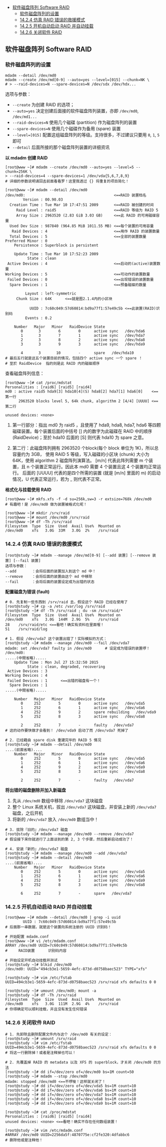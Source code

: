 <!-- TOC -->

- [软件磁盘阵列 Software RAID](#软件磁盘阵列-software-raid)
    - [软件磁盘阵列的设置](#软件磁盘阵列的设置)
    - [14.2.4 仿真 RAID 错误的救援模式](#1424-仿真-raid-错误的救援模式)
    - [14.2.5 开机自动启动 RAID 并自动挂载](#1425-开机自动启动-raid-并自动挂载)
    - [14.2.6 关闭软件 RAID](#1426-关闭软件-raid)

<!-- /TOC -->

## 软件磁盘阵列 Software RAID

### 软件磁盘阵列的设置

```shell
mdadm --detail /dev/md0
mdadm --create /dev/md[0-9] --auto=yes --level=[015] --chunk=NK \
# > --raid-devices=N --spare-devices=N /dev/sdx /dev/hdx...
```

选项与参数：

- `--create` 为创建 RAID 的选项；
- `--auto=yes` 决定创建后面接的软件磁盘阵列装置，亦即 `/dev/md0`, `/dev/md1...`
- `--raid-devices=N` 使用几个磁碟 (partition) 作为磁盘阵列的装置
- `--spare-devices=N` 使用几个磁碟作为备用 (spare) 装置
- `--level=[015]` 配置这组磁盘阵列的等级。支持很多，不过建议只要用 `0`, `1`, `5` 即可
- `--detail` 后面所接的那个磁盘阵列装置的详细资讯

**以 mdadm 创建 RAID**

```shell
[root@www ~]# mdadm --create /dev/md0 --auto=yes --level=5 --chunk=256K \
> --raid-devices=4 --spare-devices=1 /dev/vda{5,6,7,8,9}
# 详细的参数说明请回去前面看看罗！这里我透过 {} 将重复的项目简化！
```

```
[root@www ~]# mdadm --detail /dev/md0
/dev/md0:                                        <==RAID 装置档名
        Version : 00.90.03
  Creation Time : Tue Mar 10 17:47:51 2009       <==RAID 被创建的时间
     Raid Level : raid5                          <==RAID 等级为 RAID 5
     Array Size : 2963520 (2.83 GiB 3.03 GB)     <==此 RAID 的可用磁碟容量
  Used Dev Size : 987840 (964.85 MiB 1011.55 MB) <==每个装置的可用容量
   Raid Devices : 4                              <==用作 RAID 的装置数量
  Total Devices : 5                              <==全部的装置数量
Preferred Minor : 0
    Persistence : Superblock is persistent

    Update Time : Tue Mar 10 17:52:23 2009
          State : clean
 Active Devices : 4                              <==启动的(active)装置数量
Working Devices : 5                              <==可动作的装置数量
 Failed Devices : 0                              <==出现错误的装置数量
  Spare Devices : 1                              <==预备磁碟的数量

         Layout : left-symmetric
     Chunk Size : 64K      <==就是图2.1.4内的小区块

           UUID : 7c60c049:57d60814:bd9a77f1:57e49c5b <==此装置(RAID)识别码
         Events : 0.2

    Number   Major   Minor   RaidDevice State
       0       3        6        0      active sync   /dev/hda6
       1       3        7        1      active sync   /dev/hda7
       2       3        8        2      active sync   /dev/hda8
       3       3        9        3      active sync   /dev/hda9

       4       3       10        -      spare   /dev/hda10
# 最后五行就是这五个装置目前的情况，包括四个 active sync 一个 spare ！
# 至於 RaidDevice  指的则是此 RAID 内的磁碟顺序
```

查看磁盘阵列信息：

```shell
[root@www ~]# cat /proc/mdstat
Personalities : [raid6] [raid5] [raid4]
md0 : active raid5 hda9[3] hda10[4](S) hda8[2] hda7[1] hda6[0]    <==第一行
      2963520 blocks level 5, 64k chunk, algorithm 2 [4/4] [UUUU] <==第二行

unused devices: <none>
```
1. 第一行部分：指出 md0 为 raid5 ，且使用了 hda9, hda8, hda7, hda6 等四颗磁碟装置。每个装置后面的中括号 [] 内的数字为此磁碟在 RAID 中的顺序 (RaidDevice)；至於 hda10 后面的 [S] 则代表 hda10 为 spare 之意。

2. 第二行：此磁盘阵列拥有 2963520 个block(每个 block 单位为 1K)，所以总容量约为 3GB， 使用 RAID 5 等级，写入磁碟的小区块 (chunk) 大小为 64K，使用 algorithm 2 磁盘阵列演算法。 [m/n] 代表此阵列需要 m 个装置，且 n 个装置正常运行。因此本 md0 需要 4 个装置且这 4 个装置均正常运行。 后面的 [UUUU] 代表的是四个所需的装置 (就是 [m/n] 里面的 m) 的启动情况，U 代表正常运行，若为 _ 则代表不正常。


**格式化与挂载使用 RAID**

```shell
[root@www ~]# mkfs.xfs -f -d su=256k,sw=3 -r extsize=768k /dev/md0
# 有趣吧！是 /dev/md0 做为装置被格式化呢！

[root@www ~]# mkdir /srv/raid
[root@www ~]# mount /dev/md0 /srv/raid
[root@www ~]# df -Th /srv/raid
Filesystem  Type  Size  Used  Avail Use%  Mounted on
/dev/md0    xfs   3.0G  33M   3.0G  2%    /srv/raid
```

### 14.2.4 仿真 RAID 错误的救援模式

```shell
[root@study ~]# mdadm --manage /dev/md[0-9] [--add 装置] [--remove 装置] [--fail 装置]
选项与参数：
--add       ：会将后面的装置加入到这个 md 中！
--remove    ：会将后面的装置由这个 md 中移除
--fail      ：会将后面的装置设定成为出错的状态
```

**配置磁盘为错误 (fault)**

```shell
# 0. 先复制一些东西到 /srv/raid 去，假设这个 RAID 已经在使用了
[root@study ~]# cp -a /etc /var/log /srv/raid
[root@study ~]# df -Th /srv/raid ; du -sm /srv/raid/*
Filesystem  Type  Size  Used  Avail Use%  Mounted on
/dev/md0    xfs   3.0G  144M  2.9G  5%    /srv/raid
28    /srv/raid/etc <==看吧！确实有资料在里面喔！
51    /srv/raid/log

# 1. 假设 /dev/vda7 这个装置出错了！实际模拟的方式：
[root@study ~]# mdadm --manage /dev/md0 --fail /dev/vda7
mdadm: set /dev/vda7 faulty in /dev/md0      # 设定成为错误的装置啰！
/dev/md0:
.....(中間省略).....
    Update Time : Mon Jul 27 15:32:50 2015
          State : clean, degraded, recovering
 Active Devices : 3
Working Devices : 4
 Failed Devices : 1      <==出错的磁盘有一个！
  Spare Devices : 1
.....(中間省略).....

    Number   Major   Minor   RaidDevice State
       0     252        5        0      active sync   /dev/vda5
       1     252        6        1      active sync   /dev/vda6
       4     252        9        2      spare rebuilding   /dev/vda9
       5     252        8        3      active sync   /dev/vda8

       2     252        7        -      faulty   /dev/vda7
# 这的动作要快做才会看到！ /dev/vda9 启动了而 /dev/vda7 死掉了
```

```
# 2. 已经藉由 spare disk 重建完毕的 RAID 5 情况
[root@study ~]# mdadm --detail /dev/md0
....(前面省略)....
    Number   Major   Minor   RaidDevice State
       0     252        5        0      active sync   /dev/vda5
       1     252        6        1      active sync   /dev/vda6
       4     252        9        2      active sync   /dev/vda9
       5     252        8        3      active sync   /dev/vda8

       2     252        7        -      faulty   /dev/vda7
```

**将出错的磁盘删除并加入新磁盘**

1. 先从 `/dev/md0` 数组中移除 `/dev/vda7` 这块磁盘
2. 整个 Linux 系统关机，拔出 `/dev/vda7` 这块磁盘，并安装上新的 `/dev/vda7` 磁盘，之后开机
3. 将新的 `/dev/vda7` 放入 `/dev/md0` 数组当中！

```shell
# 3. 拔除『旧的』/dev/vda7 磁盘
[root@study ~]# mdadm --manage /dev/md0 --remove /dev/vda7
# 假设接下来你就进行了上面谈到的第 2, 3 个步骤，然后重新启动成功了！

# 4. 安装『新的』/dev/vda7 磁盘
[root@study ~]# mdadm --manage /dev/md0 --add /dev/vda7
[root@study ~]# mdadm --detail /dev/md0
....(前面省略)....
    Number   Major   Minor   RaidDevice State
       0     252        5        0      active sync   /dev/vda5
       1     252        6        1      active sync   /dev/vda6
       4     252        9        2      active sync   /dev/vda9
       5     252        8        3      active sync   /dev/vda8

       6     252        7        -      spare   /dev/vda7
```

### 14.2.5 开机自动启动 RAID 并自动挂载

```shell
[root@www ~]# mdadm --detail /dev/md0 | grep -i uuid
        UUID : 7c60c049:57d60814:bd9a77f1:57e49c5b
# 后面那一串数据，就是这个装置向系统注册的 UUID 识别码！

# 开始配置 mdadm.conf
[root@www ~]# vi /etc/mdadm.conf
ARRAY /dev/md0 UUID=7c60c049:57d60814:bd9a77f1:57e49c5b
#     RAID装置      识别码内容

# 开始设定开机自动挂载并测试
[root@study ~]# blkid /dev/md0
/dev/md0: UUID="494cb3e1-5659-4efc-873d-d0758baec523" TYPE="xfs"

[root@study ~]# vim /etc/fstab
UUID=494cb3e1-5659-4efc-873d-d0758baec523 /srv/raid xfs defaults 0 0

[root@study ~]# umount /dev/md0; mount -a
[root@study ~]# df -Th /srv/raid
Filesystem  Type  Size  Used  Avail Use%  Mounted on
/dev/md0    xfs   3.0G  111M  2.9G  4%    /srv/raid
# 你得确定可以顺利挂载，并且没有发生任何错误
```

### 14.2.6 关闭软件 RAID

```shell
# 1. 先卸除且删除配置文件内与这个 /dev/md0 有关的设定：
[root@study ~]# umount /srv/raid
[root@study ~]# vim /etc/fstab
UUID=494cb3e1-5659-4efc-873d-d0758baec523 /srv/raid xfs defaults 0 0
# 将这一行删除掉！或者是注释掉也可以！

# 2. 先覆盖掉 RAID 的 metadata 以及 XFS 的 superblock，才关闭 /dev/md0 的方法
[root@study ~]# dd if=/dev/zero of=/dev/md0 bs=1M count=50
[root@study ~]# mdadm --stop /dev/md0
mdadm: stopped /dev/md0 <==不啰唆！这样就关闭了！
[root@study ~]# dd if=/dev/zero of=/dev/vda5 bs=1M count=10
[root@study ~]# dd if=/dev/zero of=/dev/vda6 bs=1M count=10
[root@study ~]# dd if=/dev/zero of=/dev/vda7 bs=1M count=10
[root@study ~]# dd if=/dev/zero of=/dev/vda8 bs=1M count=10
[root@study ~]# dd if=/dev/zero of=/dev/vda9 bs=1M count=10

[root@study ~]# cat /proc/mdstat
Personalities : [raid6] [raid5] [raid4]
unused devices: <none> <==看吧！确实不存在任何数组装置！

[root@study ~]# vim /etc/mdadm.conf
#ARRAY /dev/md0 UUID=2256da5f:4870775e:cf2fe320:4dfabbc6
# 删除他或是注释他！
```